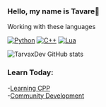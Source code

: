 ### Hello, my name is Tavare👋
Working with these languages

[![Python](https://img.shields.io/badge/Python-3776AB?style=for-the-badge&logo=python&logoColor=white)]()
[![C++](https://img.shields.io/badge/C%2B%2B-00599C?style=for-the-badge&logo=c%2B%2B&logoColor=white)]()
[![Lua](https://img.shields.io/badge/Lua-2C2D72?style=for-the-badge&logo=lua&logoColor=white)]()


![TarvaxDev GitHub stats](https://github-readme-stats.vercel.app/api?username=TarvaxDev&show_icons=true&theme=radical)

### Learn Today:

-[Learning CPP](https://www.learncpp.com/)<br/>
-[Community Development](https://discord.gg/ueFzcXPpnN)<br/>
